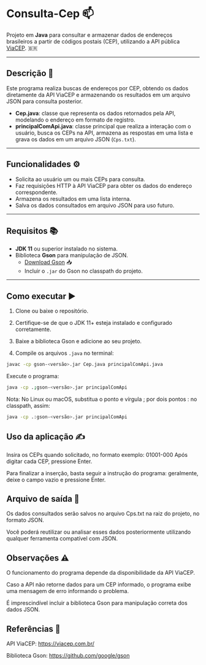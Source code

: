 # Consulta-Cep 📫

Projeto em **Java** para consultar e armazenar dados de endereços brasileiros a partir de códigos postais (CEP), utilizando a API pública [ViaCEP](https://viacep.com.br/). 🇧🇷

---

## Descrição 📝

Este programa realiza buscas de endereços por CEP, obtendo os dados diretamente da API ViaCEP e armazenando os resultados em um arquivo JSON para consulta posterior.

- **Cep.java**: classe que representa os dados retornados pela API, modelando o endereço em formato de registro.
- **principalComApi.java**: classe principal que realiza a interação com o usuário, busca os CEPs na API, armazena as respostas em uma lista e grava os dados em um arquivo JSON (`Cps.txt`).

---

## Funcionalidades ⚙️

- Solicita ao usuário um ou mais CEPs para consulta.
- Faz requisições HTTP à API ViaCEP para obter os dados do endereço correspondente.
- Armazena os resultados em uma lista interna.
- Salva os dados consultados em arquivo JSON para uso futuro.

---

## Requisitos 📚

- **JDK 11** ou superior instalado no sistema.
- Biblioteca **Gson** para manipulação de JSON.
  - [Download Gson](https://github.com/google/gson/releases) 📥
  - Incluir o `.jar` do Gson no classpath do projeto.

---

## Como executar ▶️

1. Clone ou baixe o repositório.

2. Certifique-se de que o JDK 11+ esteja instalado e configurado corretamente.

3. Baixe a biblioteca Gson e adicione ao seu projeto.

4. Compile os arquivos `.java` no terminal:

```bash
javac -cp gson-<versão>.jar Cep.java principalComApi.java
```
Execute o programa:

```bash
java -cp .;gson-<versão>.jar principalComApi
```
Nota: No Linux ou macOS, substitua o ponto e vírgula ; por dois pontos : no classpath, assim:

```bash
java -cp .:gson-<versão>.jar principalComApi
```
## Uso da aplicação ✍️

Insira os CEPs quando solicitado, no formato exemplo:
01001-000
Após digitar cada CEP, pressione Enter.

Para finalizar a inserção, basta seguir a instrução do programa:
geralmente, deixe o campo vazio e pressione Enter.

## Arquivo de saída 💾
Os dados consultados serão salvos no arquivo Cps.txt na raiz do projeto, no formato JSON.

Você poderá reutilizar ou analisar esses dados posteriormente utilizando qualquer ferramenta compatível com JSON.

## Observações ⚠️
O funcionamento do programa depende da disponibilidade da API ViaCEP.

Caso a API não retorne dados para um CEP informado, o programa exibe uma mensagem de erro informando o problema.

É imprescindível incluir a biblioteca Gson para manipulação correta dos dados JSON.

## Referências 🔗
API ViaCEP: https://viacep.com.br/

Biblioteca Gson: https://github.com/google/gson
